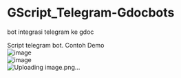 # GScript_Telegram-Gdocbots
bot integrasi telegram ke gdoc

Script telegram bot. 
Contoh Demo<br>
![image](https://github.com/ddreambug/GScript_Telegram-Gdocbots/assets/86515936/fd7d2fc3-ef80-4e2a-8d05-79ada349f608)<br>
![image](https://github.com/ddreambug/GScript_Telegram-Gdocbots/assets/86515936/76689c20-7ef8-4d08-9cfd-d810de9787b3)<br>
![Uploading image.png…]()
